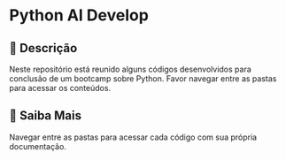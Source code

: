 # Python AI Develop

## 📒 Descrição
Neste repositório está reunido alguns códigos desenvolvidos para conclusão de um bootcamp sobre Python. 
Favor navegar entre as pastas para acessar os conteúdos.

## 🔎 Saiba Mais
Navegar entre as pastas para acessar cada código com sua própria documentação.
